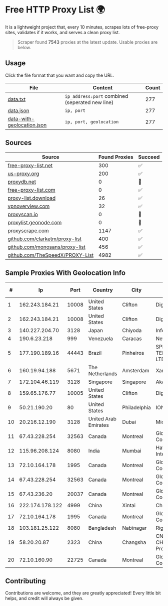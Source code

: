 
# Free HTTP Proxy List 🌍

It is a lightweight project that, every 10 minutes, scrapes lots of free-proxy sites, validates if it works, and serves a clean proxy list.


> Scraper found **7543** proxies at the latest update. Usable proxies are below.

## Usage

Click the file format that you want and copy the URL.


|File|Content|Count|
|----|-------|-----|
|[data.txt](https://raw.githubusercontent.com/themiralay/Proxy-List-World/master/data.txt)|`ip_address:port` combined (seperated new line)|277|
|[data.json](https://raw.githubusercontent.com/themiralay/Proxy-List-World/master/data.json)|`ip, port`|277|
|[data-with-geolocation.json](https://raw.githubusercontent.com/themiralay/Proxy-List-World/master/data-with-geolocation.json)|`ip, port, geolocation`|277|

## Sources

|Source|Found Proxies|Succeed|
|------|-------------|-------|
|[free-proxy-list.net](https://free-proxy-list.net)|300|✅|
|[us-proxy.org](https://www.us-proxy.org)|200|✅|
|[proxydb.net](http://proxydb.net)|0|🚫|
|[free-proxy-list.com](https://free-proxy-list.com/?page=&port=&type%5B%5D=http&type%5B%5D=https&up_time=0&search=Search)|0|✅|
|[proxy-list.download](https://www.proxy-list.download/HTTP)|26|✅|
|[vpnoverview.com](https://vpnoverview.com/privacy/anonymous-browsing/free-proxy-servers)|32|✅|
|[proxyscan.io](https://www.proxyscan.io)|0|🚫|
|[proxylist.geonode.com](https://proxylist.geonode.com/api/proxy-list?limit=300&page=1&sort_by=lastChecked&sort_type=desc&protocols=http,https)|0|🚫|
|[proxyscrape.com](https://api.proxyscrape.com/v2/?request=displayproxies&protocol=http&timeout=10000&country=all&ssl=all&anonymity=all)|1147|✅|
|[github.com/clarketm/proxy-list](https://raw.githubusercontent.com/clarketm/proxy-list/master/proxy-list-raw.txt)|400|✅|
|[github.com/monosans/proxy-list](https://raw.githubusercontent.com/monosans/proxy-list/main/proxies/http.txt)|456|✅|
|[github.com/TheSpeedX/PROXY-List](https://raw.githubusercontent.com/TheSpeedX/PROXY-List/master/http.txt)|4982|✅|


## Sample Proxies With Geolocation Info

|#|Ip|Port|Country|City|Internet Service Provider|
|-|--|----|-------|----|-------------------------|
|1|162.243.184.21|10008|United States|Clifton|DigitalOcean, LLC|
|2|162.243.184.21|10008|United States|Clifton|DigitalOcean, LLC|
|3|140.227.204.70|3128|Japan|Chiyoda|InfoSphere|
|4|190.6.23.218|999|Venezuela|Caracas|Net Uno|
|5|177.190.189.16|44443|Brazil|Pinheiros|SPEED PLANET TELECOMUNICAÇÕES LTDA - EPP|
|6|160.19.94.188|5671|The Netherlands|Amsterdam|Xantho UAB|
|7|172.104.46.119|3128|Singapore|Singapore|Akamai Technologies|
|8|159.65.176.77|10005|United States|Clifton|DigitalOcean, LLC|
|9|50.21.190.20|80|United States|Philadelphia|IONOS SE|
|10|20.216.12.190|3128|United Arab Emirates|Dubai|Microsoft Corporation|
|11|67.43.228.254|32563|Canada|Montreal|GloboTech Communications|
|12|115.96.208.124|8080|India|Mumbai|Hathway IP over Cable Internet Access|
|13|72.10.164.178|1995|Canada|Montreal|GloboTech Communications|
|14|67.43.228.254|32563|Canada|Montreal|GloboTech Communications|
|15|67.43.236.20|20037|Canada|Montreal|GloboTech Communications|
|16|222.174.178.122|4999|China|Xintai|Chinanet|
|17|72.10.164.178|1995|Canada|Montreal|GloboTech Communications|
|18|103.181.25.122|8080|Bangladesh|Nabīnagar|Right Net|
|19|58.20.20.87|2323|China|Changsha|CNC Group CHINA169 Hunan Province Network|
|20|72.10.160.90|22725|Canada|Montreal|GloboTech Communications|



## Contributing

Contributions are welcome, and they are greatly appreciated! Every
little bit helps, and credit will always be given.

